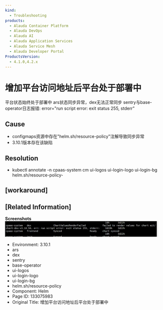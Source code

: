 ```yaml
---
kind:
  - Troubleshooting
products:
  - Alauda Container Platform
  - Alauda DevOps
  - Alauda AI
  - Alauda Application Services
  - Alauda Service Mesh
  - Alauda Developer Portal
ProductsVersion:
  - 4.1.0,4.2.x
---
```

<!-- A type of document that involves encountering a fault, diagnosing it, performing root cause analysis, and providing solutions. -->

# 增加平台访问地址后平台处于部署中

平台状态始终处于部署中 ars状态同步异常，dex无法正常同步 sentry与base-operator日志报错: error="run script error: exit status 255, stderr"

## Cause
- configmaps资源中存在"helm.sh/resource-policy"注解导致同步异常
- 3.10.1版本存在该缺陷

## Resolution
- kubectl annotate -n cpaas-system cm ui-logos ui-login-logo ui-login-bg helm.sh/resource-policy-

## [workaround]

## [Related Information]
**Screenshots**
![](assets/zeng-jia-ping-tai-fang-wen-di-zhi-hou-ping-tai-chu-yu-bu-shu-zhong/image2022-12-8_22-29-13.png)
- Environment: 3.10.1
- ars
- dex
- sentry
- base-operator
- ui-logos
- ui-login-logo
- ui-login-bg
- helm.sh/resource-policy
- Component: Helm
- Page ID: 133075983
- Original Title: 增加平台访问地址后平台处于部署中
